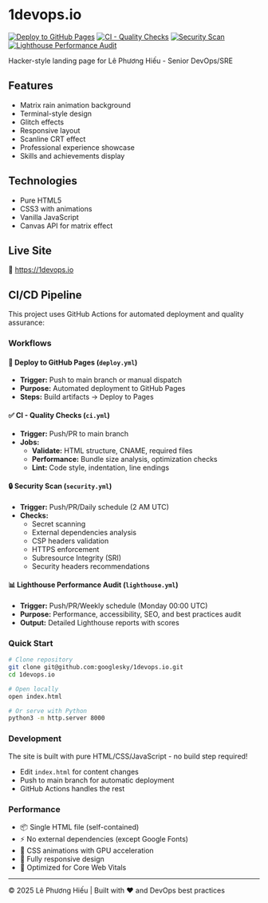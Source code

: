 # 1devops.io

[![Deploy to GitHub Pages](https://github.com/googlesky/1devops.io/actions/workflows/deploy.yml/badge.svg)](https://github.com/googlesky/1devops.io/actions/workflows/deploy.yml)
[![CI - Quality Checks](https://github.com/googlesky/1devops.io/actions/workflows/ci.yml/badge.svg)](https://github.com/googlesky/1devops.io/actions/workflows/ci.yml)
[![Security Scan](https://github.com/googlesky/1devops.io/actions/workflows/security.yml/badge.svg)](https://github.com/googlesky/1devops.io/actions/workflows/security.yml)
[![Lighthouse Performance Audit](https://github.com/googlesky/1devops.io/actions/workflows/lighthouse.yml/badge.svg)](https://github.com/googlesky/1devops.io/actions/workflows/lighthouse.yml)

Hacker-style landing page for Lê Phương Hiếu - Senior DevOps/SRE

## Features

- Matrix rain animation background
- Terminal-style design
- Glitch effects
- Responsive layout
- Scanline CRT effect
- Professional experience showcase
- Skills and achievements display

## Technologies

- Pure HTML5
- CSS3 with animations
- Vanilla JavaScript
- Canvas API for matrix effect

## Live Site

🚀 https://1devops.io

## CI/CD Pipeline

This project uses GitHub Actions for automated deployment and quality assurance:

### Workflows

#### 🚀 Deploy to GitHub Pages (`deploy.yml`)
- **Trigger:** Push to main branch or manual dispatch
- **Purpose:** Automated deployment to GitHub Pages
- **Steps:** Build artifacts → Deploy to Pages

#### ✅ CI - Quality Checks (`ci.yml`)
- **Trigger:** Push/PR to main branch
- **Jobs:**
  - **Validate:** HTML structure, CNAME, required files
  - **Performance:** Bundle size analysis, optimization checks
  - **Lint:** Code style, indentation, line endings

#### 🔒 Security Scan (`security.yml`)
- **Trigger:** Push/PR/Daily schedule (2 AM UTC)
- **Checks:**
  - Secret scanning
  - External dependencies analysis
  - CSP headers validation
  - HTTPS enforcement
  - Subresource Integrity (SRI)
  - Security headers recommendations

#### 📊 Lighthouse Performance Audit (`lighthouse.yml`)
- **Trigger:** Push/PR/Weekly schedule (Monday 00:00 UTC)
- **Purpose:** Performance, accessibility, SEO, and best practices audit
- **Output:** Detailed Lighthouse reports with scores

### Quick Start

```bash
# Clone repository
git clone git@github.com:googlesky/1devops.io.git
cd 1devops.io

# Open locally
open index.html

# Or serve with Python
python3 -m http.server 8000
```

### Development

The site is built with pure HTML/CSS/JavaScript - no build step required!

- Edit `index.html` for content changes
- Push to main branch for automatic deployment
- GitHub Actions handles the rest

### Performance

- 📦 Single HTML file (self-contained)
- ⚡ No external dependencies (except Google Fonts)
- 🎨 CSS animations with GPU acceleration
- 📱 Fully responsive design
- 🚀 Optimized for Core Web Vitals

---

© 2025 Lê Phương Hiếu | Built with ❤️ and DevOps best practices
